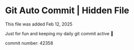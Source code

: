 # Git Auto Commit | Hidden File

This file was added Feb 12, 2025

Just for fun and keeping my daily git commit active 🤪

commit number: 42358
